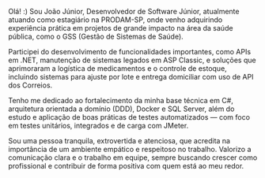 Olá! :)
Sou João Júnior, Desenvolvedor de Software Júnior, atualmente atuando como estagiário na PRODAM-SP, onde venho adquirindo experiência prática em projetos de grande impacto na área da saúde pública, como o GSS (Gestão de Sistemas de Saúde).

Participei do desenvolvimento de funcionalidades importantes, como APIs em .NET, manutenção de sistemas legados em ASP Classic, e soluções que aprimoraram a logística de medicamentos e o controle de estoque, incluindo sistemas para ajuste por lote e entrega domiciliar com uso de API dos Correios.

Tenho me dedicado ao fortalecimento da minha base técnica em C#, arquitetura orientada a domínio (DDD), Docker e SQL Server, além do estudo e aplicação de boas práticas de testes automatizados — com foco em testes unitários, integrados e de carga com JMeter.

Sou uma pessoa tranquila, extrovertida e atenciosa, que acredita na importância de um ambiente empático e respeitoso no trabalho. Valorizo a comunicação clara e o trabalho em equipe, sempre buscando crescer como profissional e contribuir de forma positiva com quem está ao meu redor.
